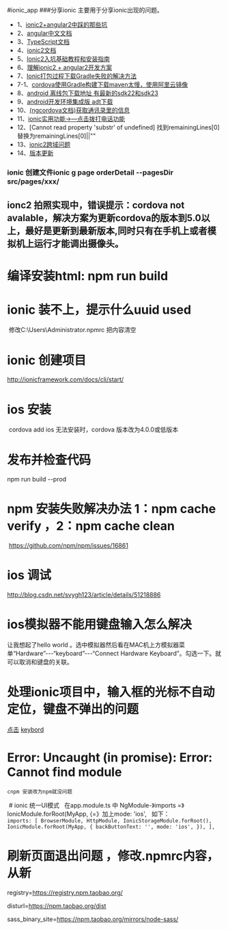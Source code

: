 #ionic_app
###分享ionic 主要用于分享ionic出现的问题。
* 1、[ionic2+angular2中踩的那些坑](https://github.com/hendulangzi/ionic_app/blob/master/no1.md)
* 2、[angular中文文档](https://angular.cn/docs/ts/latest/quickstart.html)
* 3、[TypeScript文档](https://www.gitbook.com/book/zhongsp/typescript-handbook/details)
* 4、[ionic2文档](http://ionicframework.com/docs/v2/)
* 5、[Ionic2入坑基础教程和安装指南](http://www.open-open.com/lib/view/open1476256273813.html)
* 6、[理解ionic2 + angular2开发方案](http://www.tuicool.com/articles/JZJBBjr)
* 7、[Ionic打包过程下载Gradle失败的解决方法](http://blog.csdn.net/leishi8819/article/details/52601113)
* 7-1、[cordova使用Gradle构建下载maven太慢，使用阿里云镜像](http://solebillow.com/home/article/detail/id/78.html)
* 8、[android 离线包下载地址  有最新的sdk22和sdk23](http://mirrors.neusoft.edu.cn/android/repository/)
* 9、[android开发环境集成版 adt下载](http://bbs.phonegap100.com/thread-1456-1-1.html)
* 10、[(ngcordova文档)获取通讯录里的信息](http://ngcordova.com/docs/plugins/contacts/)
* 11、[ionic实用功能->—点击拨打电话功能](http://www.ionic.ren/2016/01/15/ionic%E5%AE%9E%E7%94%A8%E5%8A%9F%E8%83%BD%E5%85%AB-%E7%82%B9%E5%87%BB%E6%8B%A8%E6%89%93%E7%94%B5%E8%AF%9D%E5%8A%9F%E8%83%BD/)
* 12、[Cannot read property 'substr' of undefined] 找到remainingLines[0] 替换为remainingLines[0]||""
* 13、[ionic2跨域问题](http://www.jianshu.com/p/a57e5d0345ce)
* 14、[版本更新](https://github.com/driftyco/ionic-cli)





### ionic 创建文件ionic g page orderDetail --pagesDir src/pages/xxx/

## ionc2 拍照实现中，错误提示：cordova not avalable，解决方案为更新cordova的版本到5.0以上，最好是更新到最新版本,同时只有在手机上或者模拟机上运行才能调出摄像头。



# 编译安装html: npm run build

# ionic 装不上，提示什么uuid used 
  修改C:\Users\Administrator\.npmrc 把内容清空
  
 # ionic 创建项目
  http://ionicframework.com/docs/cli/start/
 # ios 安装
  cordova add ios 无法安装时，cordova 版本改为4.0.0或低版本
 # 发布并检查代码
  npm run build --prod
 # npm 安装失败解决办法 1：npm cache verify ，2：npm cache clean
  https://github.com/npm/npm/issues/16861
 # ios 调试
 http://blog.csdn.net/svygh123/article/details/51218886
 # ios模拟器不能用键盘输入怎么解决
  让我想起了hello world 。选中模拟器然后看在MAC机上方模拟器菜单“Hardware”---“keyboard”---“Connect Hardware Keyboard”。勾选一下。就可以取消和键盘的关联。
  # 处理ionic项目中，输入框的光标不自动定位，键盘不弹出的问题
  [点击](https://my.oschina.net/SZQing/blog/710940)
  [keybord](https://github.com/ionic-team/ionic-plugin-keyboard)
  # Error: Uncaught (in promise): Error: Cannot find module 
    cnpm 安装改为npm就没问题
  # ionic 统一UI模式 
   在app.module.ts 中 NgModule-》imports =》IonicModule.forRoot(MyApp, {=》加上mode: 'ios',
   如下：
   
    <code>
    imports: [
         BrowserModule,
        HttpModule,
        IonicStorageModule.forRoot(),
        IonicModule.forRoot(MyApp, {
          backButtonText: '',
          mode: 'ios',
        }),
      ],
    </code>

  # 刷新页面退出问题 ，修改.npmrc内容，从新
  
 registry=https://registry.npm.taobao.org/
 
 disturl=https://npm.taobao.org/dist
 
 sass_binary_site=https://npm.taobao.org/mirrors/node-sass/
 
